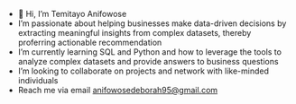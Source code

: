 - 👋 Hi, I’m Temitayo Anifowose
- I’m passionate about helping businesses make data-driven decisions by extracting meaningful insights from complex datasets, thereby proferring actionable recommendation
- I’m currently learning SQL and Python and how to leverage the tools to analyze complex datasets and provide answers to business questions
- I’m looking to collaborate on projects and network with like-minded individuals
- Reach me via email anifowosedeborah95@gmail.com

<!---
TemiTayo2304/TemiTayo2304 is a ✨ special ✨ repository because its `README.md` (this file) appears on your GitHub profile.
You can click the Preview link to take a look at your changes.
--->
